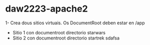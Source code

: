 # daw2223-apache2

1- Crea dous sitios virtuais. Os DocumentRoot deben estar en /app
  - Sitio 1 con documentroot directorio starwars
  - Sitio 2 con documentroot directorio startrek
sdafsa
